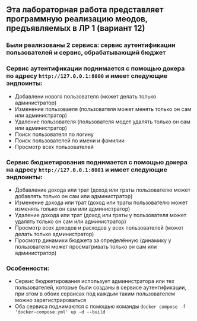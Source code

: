 ## Эта лабораторная работа представляет программную реализацию меодов, предъявляемых в ЛР 1 (вариант 12)
### Были реализованы 2 сервиса: сервис аутентификации пользователей и сервис, обрабатывающий бюджет

### Сервис аутентификации поднимается с помощью докера по адресу `http://127.0.0.1:8000` и имеет следующие эндпоинты:
- Добавлени нового пользователя (может делать только администратор)
- Изменение пользоваеля (пользователя может менять только он сам или администратор)
- Удаление пользователя (пользователя модет удалять только он сам или администратор)
- Поиск пользователя по логину
- Поиск пользователей по имени и фамилии
- Просмотр всех пользователей

### Сервис бюджетирования поднимается с помощью докера на адресу `http://127.0.0.1:8001` и имеет следующие эндпоинты:
- Добавление дохода или трат (доход или траты пользователю может добавлять только он сам или администратор)
- Изменение дохода или трат (доход или траты пользователю может изменять только он сам или администратор)
- Удаление дохода или трат (доход или траты у пользователя может удалять только он сам или администратор)
- Просмотр всех доходов и расходов у всех пользователей (может делать только администратор)
- Просмотр динамики бюджета за определённую (динамику у пользователя может просматривать только он сам или администратор)

### Особенности:
- Сервис бюджетирования использует администратора или тех пользователей, которые были созданы в сервисе аутентификации, при этом в обоих сервисах под каждым таким пользователем можно зарегистрироваться
- Оба сервиса поднимаются с помощью команды `docker compose -f 'docker-compose.yml' up -d --build` 
